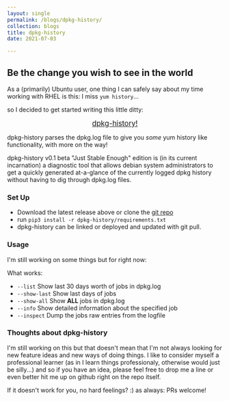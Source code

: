 ```yaml
---
layout: single
permalink: /blogs/dpkg-history/
collection: blogs
title: dpkg-history
date: 2021-07-03

---
```


## Be the change you wish to see in the world

As a (primarily) Ubuntu user, one thing I can safely say about my time working with RHEL is this: I miss `yum history`...

so I decided to get started writing this little ditty:

<center><big><a href="https://github.com/warwalrux/dpkg-history/releases">dpkg-history!</a></big></center>

dpkg-history parses the dpkg.log file to give you _some_ yum history like functionality, with more on the way!

dpkg-history v0.1 beta "Just Stable Enough" edition is (in its current incarnation) a diagnostic tool that allows debian system administrators to get a quickly generated at-a-glance of the currently logged dpkg history without having to dig through dpkg.log files.


### Set Up

  * Download the latest release above or clone the [git repo](https://github.com/warwalrux/dpkg-history)
  * run `pip3 install -r dpkg-history/requirements.txt`
  * dpkg-history can be linked or deployed and updated with git pull.

### Usage

I'm still working on some things but for right now:

What works:
  * `--list`          Show last 30 days worth of jobs in dpkg.log
  * `--show-last`     Show last <num> days of jobs
  * `--show-all`      Show **ALL** jobs in dpkg.log
  * `--info`          Show detailed information about the specified job
  * `--inspect`       Dump the jobs raw entries from the logfile

### Thoughts about dpkg-history

I'm still working on this but that doesn't mean that I'm not always looking for new feature ideas and new ways of doing things.
I like to consider myself a professional learner (as in I learn things professionaly, otherwise would just be silly...) and so
if you have an idea, please feel free to drop me a line or even better hit me up on github right on the repo itself.

If it doesn't work for you, no hard feelings? :) as always: PRs welcome!
